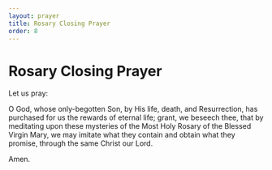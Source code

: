 ```yaml
---
layout: prayer
title: Rosary Closing Prayer
order: 8
---
```

# Rosary Closing Prayer

Let us pray:  

O God, whose only-begotten Son, by His life, death, and Resurrection,
has purchased for us the rewards of eternal life;  grant, we beseech thee,
that by meditating upon these mysteries of the Most Holy Rosary
of the Blessed Virgin Mary, we may imitate what they contain
and obtain what they promise, through the same Christ our Lord.

Amen.
